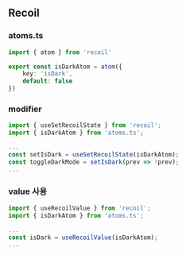 ## Recoil

### atoms.ts
```typescript
import { atom } from 'recoil'

export const isDarkAtom = atom({
    key: 'isDark',
    default: false
})
```

### modifier

```typescript
import { useSetRecoilState } from 'recoil';
import { isDarkAtom } from 'atoms.ts';

...
const setIsDark = useSetRecoilState(isDarkAtom);
const toggleDarkMode = setIsDark(prev => !prev);
...
```

### value 사용

```typescript
import { useRecoilValue } from 'recoil';
import { isDarkAtom } from 'atoms.ts';

...
const isDark = useRecoilValue(isDarkAtom);
...
```